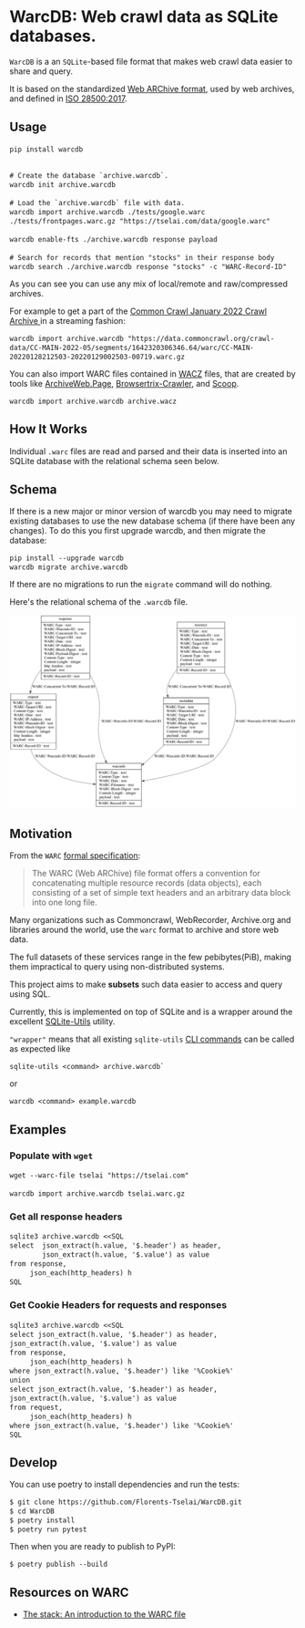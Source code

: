 # WarcDB: Web crawl data as SQLite databases.

`WarcDB` is a an `SQLite`-based file format that makes web crawl data easier to share and query.

It is based on the standardized [Web ARChive format](https://en.wikipedia.org/wiki/Web_ARChive),
used by web archives, and defined in [ISO 28500:2017](https://iipc.github.io/warc-specifications/specifications/warc-format/warc-1.1/).

## Usage

```shell
pip install warcdb
```

```shell

# Create the database `archive.warcdb`.
warcdb init archive.warcdb

# Load the `archive.warcdb` file with data.
warcdb import archive.warcdb ./tests/google.warc ./tests/frontpages.warc.gz "https://tselai.com/data/google.warc"

warcdb enable-fts ./archive.warcdb response payload

# Search for records that mention "stocks" in their response body
warcdb search ./archive.warcdb response "stocks" -c "WARC-Record-ID"
```
As you can see you can use any mix of local/remote and raw/compressed archives.

For example to get a part of the [Common Crawl January 2022 Crawl Archive ](https://data.commoncrawl.org/crawl-data/CC-MAIN-2022-05/index.html) in a streaming fashion:

```shell
warcdb import archive.warcdb "https://data.commoncrawl.org/crawl-data/CC-MAIN-2022-05/segments/1642320306346.64/warc/CC-MAIN-20220128212503-20220129002503-00719.warc.gz
```

You can also import WARC files contained in [WACZ](https://specs.webrecorder.net/wacz/latest) files, that are created by tools like [ArchiveWeb.Page](https://archiveweb.page), [Browsertrix-Crawler](https://github.com/webrecorder/browsertrix-crawler), and [Scoop](https://github.com/harvard-lil/scoop).

```shell
warcdb import archive.warcdb archive.wacz
```

## How It Works

Individual `.warc` files are read and parsed and their data is inserted into an SQLite database with the relational schema seen below.

## Schema

If there is a new major or minor version of warcdb you may need to migrate existing databases to use the new database schema (if there have been any changes). To do this you first upgrade warcdb, and then migrate the database:

```shell
pip install --upgrade warcdb
warcdb migrate archive.warcdb
```

If there are no migrations to run the `migrate` command will do nothing.

Here's the relational schema of the `.warcdb` file.

![WarcDB Schema](schema.png)


## Motivation

From the `WARC` [formal specification](https://iipc.github.io/warc-specifications/specifications/warc-format/warc-1.1/):

> The WARC (Web ARChive) file format offers a convention for concatenating multiple resource records (data objects),
> each consisting of a set of simple text headers and an arbitrary data block into one long file.

Many organizations such as Commoncrawl, WebRecorder, Archive.org and libraries around the world, use the `warc` format
to archive and store web data.

The full datasets of these services range in the few pebibytes(PiB),
making them impractical to query using non-distributed systems.

This project aims to make **subsets** such data easier to access and query using SQL.

Currently, this is implemented on top of SQLite and is a wrapper around the
excellent [SQLite-Utils](https://sqlite-utils.datasette.io/en/stable/) utility.

`"wrapper"` means that all
existing `sqlite-utils` [CLI commands](https://sqlite-utils.datasette.io/en/stable/cli-reference.html)
can be called as expected like

```shell
sqlite-utils <command> archive.warcdb`
```
or
```shell
warcdb <command> example.warcdb
```

## Examples

### Populate with `wget`

```shell
wget --warc-file tselai "https://tselai.com"

warcdb import archive.warcdb tselai.warc.gz
```

### Get all response headers

```shell
sqlite3 archive.warcdb <<SQL
select  json_extract(h.value, '$.header') as header, 
        json_extract(h.value, '$.value') as value
from response,
     json_each(http_headers) h
SQL
```

### Get Cookie Headers for requests and responses
```shell
sqlite3 archive.warcdb <<SQL
select json_extract(h.value, '$.header') as header, json_extract(h.value, '$.value') as value
from response,
     json_each(http_headers) h
where json_extract(h.value, '$.header') like '%Cookie%'
union
select json_extract(h.value, '$.header') as header, json_extract(h.value, '$.value') as value
from request,
     json_each(http_headers) h
where json_extract(h.value, '$.header') like '%Cookie%'
SQL
```

## Develop

You can use poetry to install dependencies and run the tests:

```
$ git clone https://github.com/Florents-Tselai/WarcDB.git
$ cd WarcDB
$ poetry install
$ poetry run pytest
```

Then when you are ready to publish to PyPI:

```
$ poetry publish --build
```

Resources on WARC
----------------

* [The stack: An introduction to the WARC file](https://archive-it.org/blog/post/the-stack-warc-file/)

